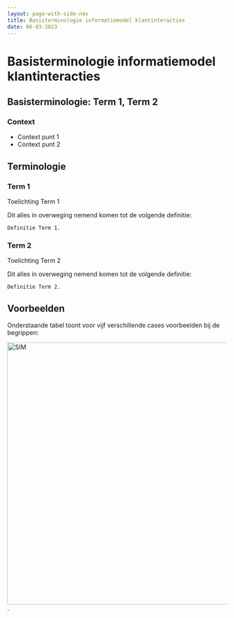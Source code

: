 ```yaml
---
layout: page-with-side-nav
title: Basisterminologie informatiemodel klantinteracties
date: 06-03-2023
---
```


# Basisterminologie informatiemodel klantinteracties

## Basisterminologie: Term 1, Term 2

### Context
-	Context punt 1
-	Context punt 2

## Terminologie
### Term 1 
Toelichting Term 1 

Dit alles in overweging nemend komen tot de volgende definitie:

`Definitie Term 1.`

### Term 2 
Toelichting Term 2 

Dit alles in overweging nemend komen tot de volgende definitie:

`Definitie Term 2.`

## Voorbeelden
Onderstaande tabel toont voor vijf verschillende cases voorbeelden bij de begrippen:

<img src="./assets/cases.png" alt="SIM" width="600"/>
.
